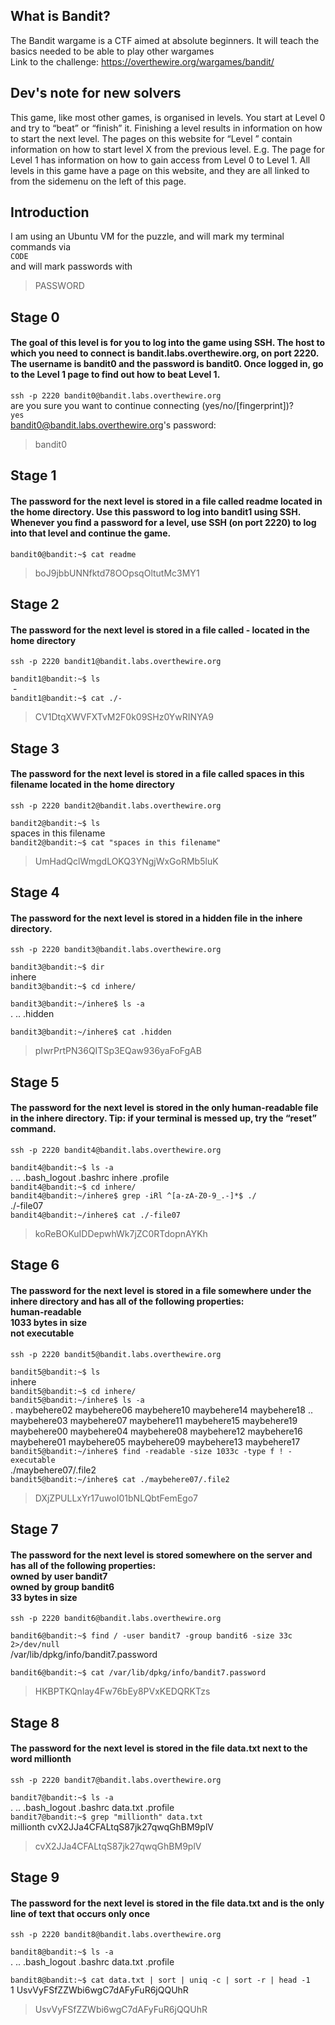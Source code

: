 ## What is Bandit?

The Bandit wargame is a CTF aimed at absolute beginners. It will teach the basics needed to be able to play other wargames </br>
Link to the challenge: https://overthewire.org/wargames/bandit/

## Dev's note for new solvers

This game, like most other games, is organised in levels. You start at Level 0 and try to “beat” or “finish” it. Finishing a level results in information on how to start the next level. The pages on this website for “Level <X>” contain information on how to start level X from the previous level. E.g. The page for Level 1 has information on how to gain access from Level 0 to Level 1. All levels in this game have a page on this website, and they are all linked to from the sidemenu on the left of this page.
 
## Introduction
I am using an Ubuntu VM for the puzzle, and will mark my terminal commands via </br>
``` CODE ``` </br>
and will mark passwords with 
>PASSWORD

  
## Stage 0 
#### The goal of this level is for you to log into the game using SSH. The host to which you need to connect is bandit.labs.overthewire.org, on port 2220. The username is bandit0 and the password is bandit0. Once logged in, go to the Level 1 page to find out how to beat Level 1.
```ssh -p 2220 bandit0@bandit.labs.overthewire.org``` </br>
are you sure you want to continue connecting (yes/no/[fingerprint])? </br>
```yes```</br>
bandit0@bandit.labs.overthewire.org's password: 
>bandit0




## Stage 1
#### The password for the next level is stored in a file called readme located in the home directory. Use this password to log into bandit1 using SSH. Whenever you find a password for a level, use SSH (on port 2220) to log into that level and continue the game.

```bandit0@bandit:~$ cat readme ```
>boJ9jbbUNNfktd78OOpsqOltutMc3MY1


## Stage 2
#### The password for the next level is stored in a file called - located in the home directory
```ssh -p 2220 bandit1@bandit.labs.overthewire.org``` </br>

```bandit1@bandit:~$ ls``` </br>
‌‌ - </br>
```bandit1@bandit:~$ cat ./-``` </br>
>CV1DtqXWVFXTvM2F0k09SHz0YwRINYA9 </br>


## Stage 3
#### The password for the next level is stored in a file called spaces in this filename located in the home directory </br>
```ssh -p 2220 bandit2@bandit.labs.overthewire.org``` </br>

```bandit2@bandit:~$ ls```</br>
spaces in this filename </br>
```bandit2@bandit:~$ cat "spaces in this filename"``` </br>
>UmHadQclWmgdLOKQ3YNgjWxGoRMb5luK


## Stage 4
#### The password for the next level is stored in a hidden file in the inhere directory.
```ssh -p 2220 bandit3@bandit.labs.overthewire.org```</br>

```bandit3@bandit:~$ dir```</br>
inhere  
```bandit3@bandit:~$ cd inhere/``` </br>

```bandit3@bandit:~/inhere$ ls -a``` </br>
.  ..  .hidden

```bandit3@bandit:~/inhere$ cat .hidden ``` </br>
>pIwrPrtPN36QITSp3EQaw936yaFoFgAB


## Stage 5
#### The password for the next level is stored in the only human-readable file in the inhere directory. Tip: if your terminal is messed up, try the “reset” command.
```ssh -p 2220 bandit4@bandit.labs.overthewire.org```</br>

```bandit4@bandit:~$ ls -a``` </br>
.  ..  .bash_logout  .bashrc  inhere  .profile </br>
```bandit4@bandit:~$ cd inhere/``` </br>
```bandit4@bandit:~/inhere$ grep -iRl ^[a-zA-Z0-9_.-]*$ ./``` </br>
./-file07 </br>
```bandit4@bandit:~/inhere$ cat ./-file07``` </br>
>koReBOKuIDDepwhWk7jZC0RTdopnAYKh


## Stage 6
#### The password for the next level is stored in a file somewhere under the inhere directory and has all of the following properties:</br> human-readable </br>1033 bytes in size </br>not executable

```ssh -p 2220 bandit5@bandit.labs.overthewire.org```</br>

```bandit5@bandit:~$ ls```</br>
inhere      </br>
```bandit5@bandit:~$ cd inhere/```  </br>
```bandit5@bandit:~/inhere$ ls -a```    </br>
.            maybehere02  maybehere06  maybehere10  maybehere14  maybehere18
..           maybehere03  maybehere07  maybehere11  maybehere15  maybehere19
maybehere00  maybehere04  maybehere08  maybehere12  maybehere16
maybehere01  maybehere05  maybehere09  maybehere13  maybehere17
</br>
```bandit5@bandit:~/inhere$ find -readable -size 1033c -type f ! -executable``` </br>
./maybehere07/.file2 </br>
```bandit5@bandit:~/inhere$ cat ./maybehere07/.file2``` </br>
>DXjZPULLxYr17uwoI01bNLQbtFemEgo7

## Stage 7
#### The password for the next level is stored somewhere on the server and has all of the following properties:</br>owned by user bandit7 </br>owned by group bandit6 </br>33 bytes in size

```ssh -p 2220 bandit6@bandit.labs.overthewire.org```</br>

```bandit6@bandit:~$ find / -user bandit7 -group bandit6 -size 33c 2>/dev/null```</br>
/var/lib/dpkg/info/bandit7.password  </br>

```bandit6@bandit:~$ cat /var/lib/dpkg/info/bandit7.password``` </br>
>HKBPTKQnIay4Fw76bEy8PVxKEDQRKTzs


## Stage 8
#### The password for the next level is stored in the file data.txt next to the word millionth
```ssh -p 2220 bandit7@bandit.labs.overthewire.org```</br>

```bandit7@bandit:~$ ls -a```</br>
.  ..  .bash_logout  .bashrc  data.txt  .profile</br>
```bandit7@bandit:~$ grep "millionth" data.txt ```</br>
millionth	cvX2JJa4CFALtqS87jk27qwqGhBM9plV</br>
>cvX2JJa4CFALtqS87jk27qwqGhBM9plV

## Stage 9
#### The password for the next level is stored in the file data.txt and is the only line of text that occurs only once

```ssh -p 2220 bandit8@bandit.labs.overthewire.org```

```bandit8@bandit:~$ ls -a```   </br>
.  ..  .bash_logout  .bashrc  data.txt  .profile

```bandit8@bandit:~$ cat data.txt | sort | uniq -c | sort -r | head -1```   </br>
      1 UsvVyFSfZZWbi6wgC7dAFyFuR6jQQUhR
>UsvVyFSfZZWbi6wgC7dAFyFuR6jQQUhR
